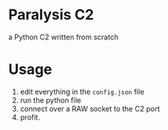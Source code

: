 # Paralysis C2
a Python C2 written from scratch

# Usage
1. edit everything in the `config.json` file
2. run the python file
3. connect over a RAW socket to the C2 port
4. profit.